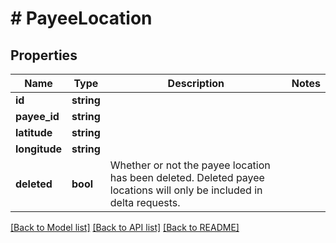 # # PayeeLocation

## Properties

Name | Type | Description | Notes
------------ | ------------- | ------------- | -------------
**id** | **string** |  |
**payee_id** | **string** |  |
**latitude** | **string** |  |
**longitude** | **string** |  |
**deleted** | **bool** | Whether or not the payee location has been deleted.  Deleted payee locations will only be included in delta requests. |

[[Back to Model list]](../../README.md#models) [[Back to API list]](../../README.md#endpoints) [[Back to README]](../../README.md)
